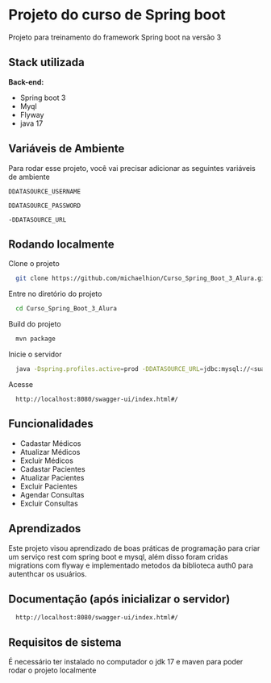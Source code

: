 
# Projeto do curso de Spring boot

Projeto para treinamento do framework Spring boot na versão 3


## Stack utilizada



**Back-end:** 
- Spring boot 3
- Myql
- Flyway
- java 17


## Variáveis de Ambiente

Para rodar esse projeto, você vai precisar adicionar as seguintes variáveis de ambiente

`DDATASOURCE_USERNAME`

`DDATASOURCE_PASSWORD`

`-DDATASOURCE_URL`

## Rodando localmente

Clone o projeto

```bash
  git clone https://github.com/michaelhion/Curso_Spring_Boot_3_Alura.git
```

Entre no diretório do projeto

```bash
  cd Curso_Spring_Boot_3_Alura
```

Build do projeto

```bash
  mvn package
```

Inicie o servidor

```bash
  java -Dspring.profiles.active=prod -DDATASOURCE_URL=jdbc:mysql://<sua url do db> -DDATASOURCE_USERNAME=<seu db username> -DDATASOURCE_PASSWORD=<seu db password> -jar target/api-0.0.1-SNAPSHOT.jar
```

Acesse 

```
  http://localhost:8080/swagger-ui/index.html#/
```
## Funcionalidades

- Cadastar Médicos
- Atualizar Médicos
- Excluir Médicos
- Cadastar Pacientes
- Atualizar Pacientes
- Excluir Pacientes
- Agendar Consultas
- Excluir Consultas



## Aprendizados

Este projeto visou aprendizado de boas práticas de programação
para criar um serviço rest com spring boot e mysql, além disso foram cridas migrations com flyway e implementado metodos da biblioteca auth0 para autenthcar os usuários.


## Documentação (após inicializar o servidor)

```
  http://localhost:8080/swagger-ui/index.html#/
```


## Requisitos de sistema

É necessário ter instalado no computador o jdk 17 e maven para 
poder rodar o projeto localmente

